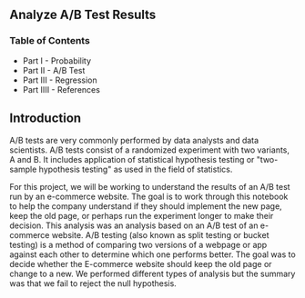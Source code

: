 ## Analyze A/B Test Results
### Table of Contents
* Part I - Probability
* Part II - A/B Test
* Part III - Regression
* Part IIII - References

## Introduction
A/B tests are very commonly performed by data analysts and data scientists. A/B tests consist of a randomized experiment with two variants, A and B. It includes application of statistical hypothesis testing or "two-sample hypothesis testing" as used in the field of statistics.

For this project, we will be working to understand the results of an A/B test run by an e-commerce website. The goal is to work through this notebook to help the company understand if they should implement the new page, keep the old page, or perhaps run the experiment longer to make their decision.
This analysis was an analysis based on an A/B test of an e-commerce website. A/B testing (also known as split testing or bucket testing) is a method of comparing two versions of a webpage or app against each other to determine which one performs better. The goal was to decide whether the E-commerce website should keep the old page or change to a new. We performed different types of analysis but the summary was that we fail to reject the null hypothesis.
